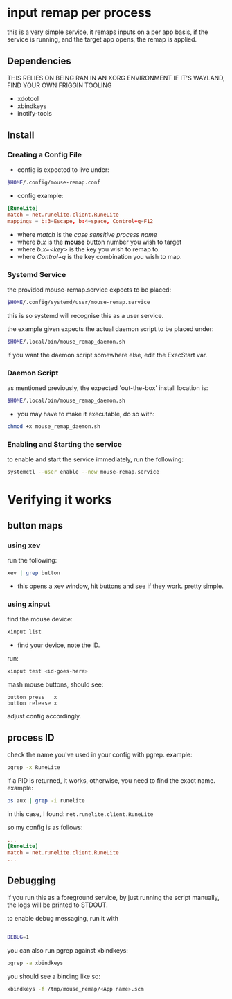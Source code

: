 # input remap per process
 this is a very simple service, it remaps inputs on a per app basis,
 if the service is running, and the target app opens, the remap is applied.
## Dependencies
THIS RELIES ON BEING RAN IN AN XORG ENVIRONMENT
IF IT'S WAYLAND, FIND YOUR OWN FRIGGIN TOOLING
- xdotool
- xbindkeys
- inotify-tools

## Install

### Creating a Config File
- config is expected to live under:
```bash
$HOME/.config/mouse-remap.conf
```
- config example:
```conf
[RuneLite]
match = net.runelite.client.RuneLite
mappings = b:3=Escape, b:4=space, Control+q=F12
```
- where *match* is the _case sensitive process name_
- where *b:x* is the **mouse** button number you wish to target
- where *b:x=\<key\>* is the key you wish to remap to.
- where *Control+q* is the key combination you wish to map.

### Systemd Service

the provided mouse-remap.service expects to be placed:
```bash
$HOME/.config/systemd/user/mouse-remap.service
```
this is so systemd will recognise this as a user service.

the example given expects the actual daemon script to be placed under:
```bash
$HOME/.local/bin/mouse_remap_daemon.sh
```
if you want the daemon script somewhere else, edit the ExecStart var.

### Daemon Script

as mentioned previously, the expected 'out-the-box' install location is:

```bash
$HOME/.local/bin/mouse_remap_daemon.sh
```

- you may have to make it executable, do so with:
```bash
chmod +x mouse_remap_daemon.sh
```
### Enabling and Starting the service
to enable and start the service immediately, run the following:
```bash
systemctl --user enable --now mouse-remap.service
```

# Verifying it works
## button maps
### using xev
run the following:
```bash
xev | grep button
```
- this opens a xev window, hit buttons and see if they work. pretty simple.

### using xinput
find the mouse device:
```bash
xinput list
```
- find your device, note the ID.

run:
```bash
xinput test <id-goes-here>
```

mash mouse buttons, should see:
```
button press   x
button release x
```

adjust config accordingly.


## process ID

check the name you've used in your config with pgrep.
example:
```bash
pgrep -x RuneLite
```
if a PID is returned, it works, otherwise, you need to find the exact name.
example:
```bash
ps aux | grep -i runelite
```
in this case, I found:
```net.runelite.client.RuneLite```

so my config is as follows:
```conf
...
[RuneLite]
match = net.runelite.client.RuneLite
...
```

## Debugging

if you run this as a foreground service, by just running the script manually,
the logs will be printed to STDOUT.

to enable debug messaging, run it with
```bash

DEBUG=1
```

you can also run pgrep against xbindkeys:
```bash
pgrep -a xbindkeys
```
you should see a binding like so:
```bash
xbindkeys -f /tmp/mouse_remap/<App name>.scm
```


